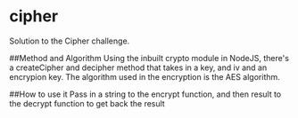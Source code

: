 # cipher
Solution to the Cipher challenge.

##Method and Algorithm
Using the inbuilt crypto module in NodeJS, there's a createCipher and decipher method that takes in a key, and iv and an encrypion key.
The algorithm used in the encryption is the AES algorithm.

##How to use it
Pass in a string to the encrypt function, and then result to the decrypt function to get back the result
